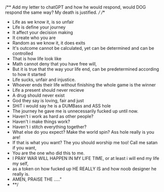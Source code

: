 /**
  Add my letter to chatGPT and how he would respond,
    would DOG respond the same way? My death is justified.
*/
/**
 * Life as we know it, is so unfair
 * Life is define your journey
 * It affect your decision making
 * It create who you are
 * Random as we know it, it does exits
 * It's outcome cannot be calculated, yet can be determined and can be controlled
 * That is how life look like
 * Math cannot deny that you have free will,
 * But it is true that the way your life end, can be predetermined according to how it started
 * Life sucks, unfair and  injustice.
 * Whoever ends their life without finishing the whole game is the winner
 * Life a present should never recieve
 * A drug should never exist
 * God they say is loving, fair and just
 * SHiT i would say he is a DUMBass and ASS hole
 * The journey he gave me is unnecessarily fucked up until now.
 * Haven't i work as hard as other people?
 * Haven't i make things work?
 * Haven't i stitch everything together?
 * What else do you expect? Make the world spin? Ass hole really is you are!
 * If that is what you want? The you should worship me too! Call me satan if you want,
 * You are the one who did this to me.
 * I PRAY WAR WILL HAPPEN IN MY LIFE TIME, or at least i will end my life my self,
 * as a token on how fucked up HE REALLY IS and how noob designer he really is.
 * AMEN, PRAISE THE ....."
 * **/
